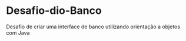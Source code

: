 # Desafio-dio-Banco
Desafio de criar uma interface de banco utilizando orientação a objetos com Java 
